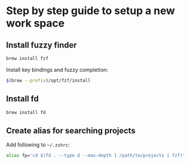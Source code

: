 # Step by step guide to setup a new work space

## Install fuzzy finder

```bash
brew install fzf
```

Install key bindings and fuzzy completion:

```bash
$(brew --prefix)/opt/fzf/install
```

## Install fd

```bash
brew install fd
```

## Create alias for searching projects

Add following to `~/.zshrc`:

```bash
alias fp='cd $(fd . --type d --max-depth 1 /path/to/projects | fzf)'
```
